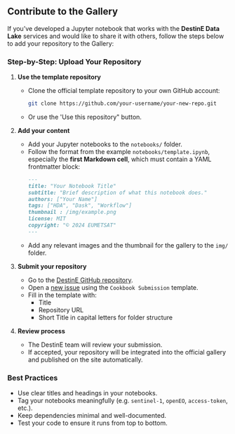 
## Contribute to the Gallery

If you’ve developed a Jupyter notebook that works with the **DestinE Data Lake** services and would like to share it with others, follow the steps below to add your repository to the Gallery:

### Step-by-Step: Upload Your Repository

1. **Use the template repository**
   - Clone the official template repository to your own GitHub account:
     ```bash
     git clone https://github.com/your-username/your-new-repo.git
     ```
   - Or use the 'Use this repository" button.

2. **Add your content**
   - Add your Jupyter notebooks to the `notebooks/` folder.
   - Follow the format from the example `notebooks/template.ipynb`, especially the **first Markdown cell**, which must contain a YAML frontmatter block:
     ````markdown
     ---
     title: "Your Notebook Title"
     subtitle: "Brief description of what this notebook does."
     authors: ["Your Name"]
     tags: ["HDA", "Dask", "Workflow"]
     thumbnail : /img/example.png
     license: MIT
     copyright: "© 2024 EUMETSAT"
     ---
     ````
   - Add any relevant images and the thumbnail for the gallery to the `img/` folder.

3. **Submit your repository**
   - Go to the [DestinE GitHub repository](https://github.com/destination-earth/DestinE).
   - Open a [new issue](https://github.com/destination-earth/DestinE/issues/new?template=cookbook_submission.md) using the `Cookbook Submission` template.
   - Fill in the template with:
     - Title
     - Repository URL
     - Short Title in capital letters for folder structure

4. **Review process**
   - The DestinE team will review your submission.
   - If accepted, your repository will be integrated into the official gallery and published on the site automatically.

### Best Practices
- Use clear titles and headings in your notebooks.
- Tag your notebooks meaningfully (e.g. `sentinel-1`, `openEO`, `access-token`, etc.).
- Keep dependencies minimal and well-documented.
- Test your code to ensure it runs from top to bottom.